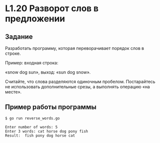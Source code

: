 # L1.20 Разворот слов в предложении
## Задание
Разработать программу, которая переворачивает порядок слов в строке.

Пример: входная строка:

«snow dog sun», выход: «sun dog snow».

Считайте, что слова разделяются одиночным пробелом. Постарайтесь не использовать дополнительные срезы, а выполнять операцию «на месте».
## Пример работы программы
```bash
$ go run reverse_words.go
```
```
Enter number of words: 5
Enter 3 words: cat horse dog pony fish
Result:  fish pony dog horse cat
```
